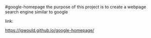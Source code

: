 #google-homepage
the purpose of this project is to create a webpage search engine similar to google

link:

https://jgwould.github.io/google-homepage/




